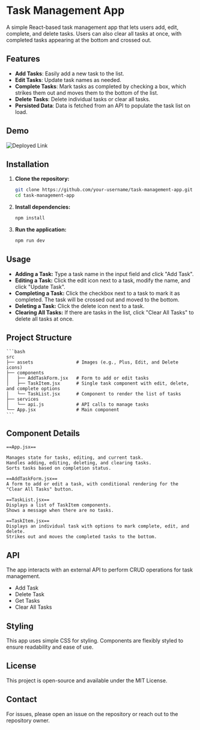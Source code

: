 # Task Management App

A simple React-based task management app that lets users add, edit, complete, and delete tasks. Users can also clear all tasks at once, with completed tasks appearing at the bottom and crossed out.

## Features

- **Add Tasks**: Easily add a new task to the list.
- **Edit Tasks**: Update task names as needed.
- **Complete Tasks**: Mark tasks as completed by checking a box, which strikes them out and moves them to the bottom of the list.
- **Delete Tasks**: Delete individual tasks or clear all tasks.
- **Persisted Data**: Data is fetched from an API to populate the task list on load.

## Demo

![Deployed Link](https://prasanthtodoapp.netlify.app/)

## Installation

1. **Clone the repository:**

   ```bash
   git clone https://github.com/your-username/task-management-app.git
   cd task-management-app
   ```

2. **Install dependencies:**

   ```bash
   npm install
   ```

3. **Run the application:**
   ```bash
   npm run dev
   ```

## Usage

- **Adding a Task:** Type a task name in the input field and click "Add Task".
- **Editing a Task:** Click the edit icon next to a task, modify the name, and click "Update Task".
- **Completing a Task:** Click the checkbox next to a task to mark it as completed. The task will be crossed out and moved to the bottom.
- **Deleting a Task:** Click the delete icon next to a task.
- **Clearing All Tasks:** If there are tasks in the list, click "Clear All Tasks" to delete all tasks at once.

## Project Structure

    ```bash
    src
    ├── assets                # Images (e.g., Plus, Edit, and Delete icons)
    ├── components
    │   ├── AddTaskForm.jsx   # Form to add or edit tasks
    │   ├── TaskItem.jsx      # Single task component with edit, delete, and complete options
    │   └── TaskList.jsx      # Component to render the list of tasks
    ├── services
    │   └── api.js            # API calls to manage tasks
    └── App.jsx               # Main component
    ```

## Component Details

    ==App.jsx==

    Manages state for tasks, editing, and current task.
    Handles adding, editing, deleting, and clearing tasks.
    Sorts tasks based on completion status.

    ==AddTaskForm.jsx==
    A form to add or edit a task, with conditional rendering for the "Clear All Tasks" button.

    ==TaskList.jsx==
    Displays a list of TaskItem components.
    Shows a message when there are no tasks.

    ==TaskItem.jsx==
    Displays an individual task with options to mark complete, edit, and delete.
    Strikes out and moves the completed tasks to the bottom.

## API

The app interacts with an external API to perform CRUD operations for task management.

- Add Task
- Delete Task
- Get Tasks
- Clear All Tasks

## Styling

This app uses simple CSS for styling. Components are flexibly styled to ensure readability and ease of use.

## License
This project is open-source and available under the MIT License.

## Contact
For issues, please open an issue on the repository or reach out to the repository owner.
